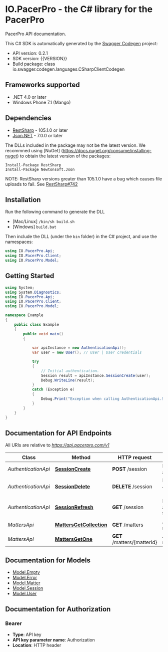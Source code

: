 # IO.PacerPro - the C# library for the PacerPro

PacerPro API documentation.

This C# SDK is automatically generated by the [Swagger Codegen](https://github.com/swagger-api/swagger-codegen) project:

- API version: 0.2.1
- SDK version: {{VERSION}}
- Build package: class io.swagger.codegen.languages.CSharpClientCodegen

<a name="frameworks-supported"></a>
## Frameworks supported
- .NET 4.0 or later
- Windows Phone 7.1 (Mango)

<a name="dependencies"></a>
## Dependencies
- [RestSharp](https://www.nuget.org/packages/RestSharp) - 105.1.0 or later
- [Json.NET](https://www.nuget.org/packages/Newtonsoft.Json/) - 7.0.0 or later

The DLLs included in the package may not be the latest version. We recommned using [NuGet] (https://docs.nuget.org/consume/installing-nuget) to obtain the latest version of the packages:
```
Install-Package RestSharp
Install-Package Newtonsoft.Json
```

NOTE: RestSharp versions greater than 105.1.0 have a bug which causes file uploads to fail. See [RestSharp#742](https://github.com/restsharp/RestSharp/issues/742)

<a name="installation"></a>
## Installation
Run the following command to generate the DLL
- [Mac/Linux] `/bin/sh build.sh`
- [Windows] `build.bat`

Then include the DLL (under the `bin` folder) in the C# project, and use the namespaces:
```csharp
using IO.PacerPro.Api;
using IO.PacerPro.Client;
using IO.PacerPro.Model;
```
<a name="getting-started"></a>
## Getting Started

```csharp
using System;
using System.Diagnostics;
using IO.PacerPro.Api;
using IO.PacerPro.Client;
using IO.PacerPro.Model;

namespace Example
{
    public class Example
    {
        public void main()
        {
            
            var apiInstance = new AuthenticationApi();
            var user = new User(); // User | User credentials

            try
            {
                // Initial authentication.
                Session result = apiInstance.SessionCreate(user);
                Debug.WriteLine(result);
            }
            catch (Exception e)
            {
                Debug.Print("Exception when calling AuthenticationApi.SessionCreate: " + e.Message );
            }
        }
    }
}
```

<a name="documentation-for-api-endpoints"></a>
## Documentation for API Endpoints

All URIs are relative to *https://api.pacerpro.com/v1*

Class | Method | HTTP request | Description
------------ | ------------- | ------------- | -------------
*AuthenticationApi* | [**SessionCreate**](docs/AuthenticationApi.md#sessioncreate) | **POST** /session | Initial authentication.
*AuthenticationApi* | [**SessionDelete**](docs/AuthenticationApi.md#sessiondelete) | **DELETE** /session | Revoke all JWT tokens (logout).
*AuthenticationApi* | [**SessionRefresh**](docs/AuthenticationApi.md#sessionrefresh) | **GET** /session | Refresh authentication token
*MattersApi* | [**MattersGetCollection**](docs/MattersApi.md#mattersgetcollection) | **GET** /matters | A collection of matters.
*MattersApi* | [**MattersGetOne**](docs/MattersApi.md#mattersgetone) | **GET** /matters/{matterId} | A single matter.


<a name="documentation-for-models"></a>
## Documentation for Models

 - [Model.Empty](docs/Empty.md)
 - [Model.Error](docs/Error.md)
 - [Model.Matter](docs/Matter.md)
 - [Model.Session](docs/Session.md)
 - [Model.User](docs/User.md)


<a name="documentation-for-authorization"></a>
## Documentation for Authorization

<a name="Bearer"></a>
### Bearer

- **Type**: API key
- **API key parameter name**: Authorization
- **Location**: HTTP header

